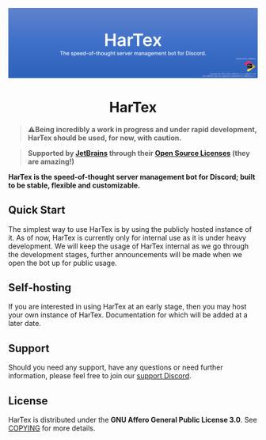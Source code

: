 ![HarTex](./meta/images/hartexbanner.png)

<h1 align="center">HarTex</h1>

> ⚠️**Being incredibly a work in progress and under rapid development, HarTex should be used, for now, with caution.**

> **Supported by [JetBrains](https://www.jetbrains.com/) through their [Open Source Licenses](https://www.jetbrains.com/community/opensource/#support) (they are amazing!)**

**HarTex is the speed-of-thought server management bot for Discord; built to be stable, flexible and customizable.**

## Quick Start

The simplest way to use HarTex is by using the publicly hosted instance of it. As of now, HarTex is currently only for
internal use as it is under heavy development. We will keep the usage of HarTex internal as we go through the development
stages, further announcements will be made when we open the bot up for public usage.

## Self-hosting

If you are interested in using HarTex at an early stage, then you may host your own instance of HarTex. Documentation for
which will be added at a later date.

## Support

Should you need any support, have any questions or need further information, please feel free to join our 
[support Discord](https://discord.gg/Xu8453VBAv).

## License

HarTex is distributed under the **GNU Affero General Public License 3.0**. See [COPYING](./COPYING) for more details.

